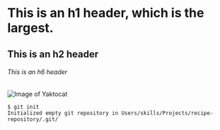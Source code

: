 # This is an h1 header, which is the largest.
## This is an h2 header
###### This is an h6 header

![Image of Yaktocat](https://octodex.github.com/images/yaktocat.png)

```
$ git init
Initialized empty git repository in Users/skills/Projects/recipe-repository/.git/
